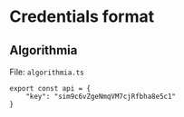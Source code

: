 # Credentials format

## Algorithmia

File: `algorithmia.ts`

```
export const api = {
    "key": "sim9c6vZgeNmqVM7cjRfbha8e5c1"
}
```